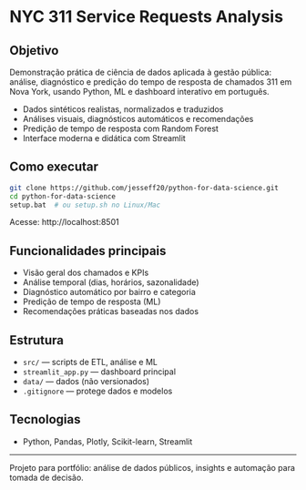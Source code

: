 # NYC 311 Service Requests Analysis

## Objetivo

Demonstração prática de ciência de dados aplicada à gestão pública: análise, diagnóstico e predição do tempo de resposta de chamados 311 em Nova York, usando Python, ML e dashboard interativo em português.

- Dados sintéticos realistas, normalizados e traduzidos
- Análises visuais, diagnósticos automáticos e recomendações
- Predição de tempo de resposta com Random Forest
- Interface moderna e didática com Streamlit

## Como executar

```bash
git clone https://github.com/jesseff20/python-for-data-science.git
cd python-for-data-science
setup.bat  # ou setup.sh no Linux/Mac
```
Acesse: http://localhost:8501

## Funcionalidades principais

- Visão geral dos chamados e KPIs
- Análise temporal (dias, horários, sazonalidade)
- Diagnóstico automático por bairro e categoria
- Predição de tempo de resposta (ML)
- Recomendações práticas baseadas nos dados

## Estrutura

- `src/` — scripts de ETL, análise e ML
- `streamlit_app.py` — dashboard principal
- `data/` — dados (não versionados)
- `.gitignore` — protege dados e modelos

## Tecnologias

- Python, Pandas, Plotly, Scikit-learn, Streamlit

---
Projeto para portfólio: análise de dados públicos, insights e automação para tomada de decisão.